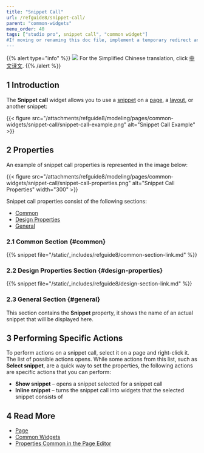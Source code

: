 ```yaml
---
title: "Snippet Call"
url: /refguide8/snippet-call/
parent: "common-widgets"
menu_order: 40
tags: ["studio pro", snippet call", "common widget"]
#If moving or renaming this doc file, implement a temporary redirect and let the respective team know they should update the URL in the product. See Mapping to Products for more details.
---
```


{{% alert type="info" %}}
<img src="attachments/chinese-translation/china.png" style="display: inline-block; margin: 0" /> For the Simplified Chinese translation, click [中文译文](https://cdn.mendix.tencent-cloud.com/documentation/refguide8/snippet-call.pdf).
{{% /alert %}}

## 1 Introduction

The **Snippet call** widget allows you to use a [snippet](/refguide8/snippet/) on a [page](/refguide8/page/), a [layout](/refguide8/layout/), or another snippet:

{{< figure src="/attachments/refguide8/modeling/pages/common-widgets/snippet-call/snippet-call-example.png" alt="Snippet Call Example" >}}

## 2 Properties

An example of snippet call properties is represented in the image below:

{{< figure src="/attachments/refguide8/modeling/pages/common-widgets/snippet-call/snippet-call-properties.png" alt="Snippet Call Properties"   width="300"  >}}

Snippet call properties consist of the following sections:

* [Common](#common)
* [Design Properties](#design-properties)
* [General](#general)

### 2.1 Common Section {#common}

{{% snippet file="/static/_includes/refguide8/common-section-link.md" %}}

### 2.2 Design Properties Section {#design-properties}

{{% snippet file="/static/_includes/refguide8/design-section-link.md" %}} 

### 2.3 General Section {#general}

This section contains the **Snippet** property, it shows the name of an actual snippet that will be displayed here.

## 3 Performing Specific Actions

To perform actions on a snippet call, select it on a page and right-click it. The list of possible actions opens. While some actions from this list, such as **Select snippet**, are a quick way to set the properties, the following actions are specific actions that you can perform:

* **Show snippet** – opens a snippet selected for a snippet call
* **Inline snippet** – turns the snippet call into widgets that the selected snippet consists of

## 4 Read More

* [Page](/refguide8/page/)
* [Common Widgets](/refguide8/common-widgets/)
* [Properties Common in the Page Editor](/refguide8/common-widget-properties/)
